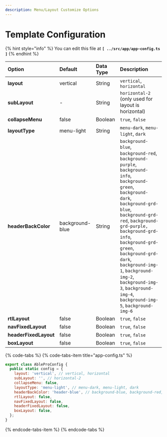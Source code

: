```yaml
---
description: Menu/Layout Customize Options
---
```


# Template Configuration

{% hint style="info" %}
You can edit this file at **`[ ../src/app/app-config.ts ]`**
{% endhint %}

| **Option** | **Default** | **Data Type** | **Description** |
| :--- | :--- | :--- | :--- |
| **layout** | vertical | String | `vertical`, `horizontal` |
| **subLayout** | - | String | `horizontal-2` \(only used for layout is horizontal\) |
| **collapseMenu** | false | Boolean | `true`, `false` |
| **layoutType** | menu-light | String | `menu-dark`, `menu-light`, `dark` |
| **headerBackColor** | background-blue | String | `background-blue`, `background-red`, `background-purple`, `background-info`, `background-green`, `background-dark`, `background-grd-blue`, `background-grd-red`, `background-grd-purple,` `background-grd-info`, `background-grd-green`, `background-grd-dark`, `background-img-1`, `background-img-2`, `background-img-3`, `background-img-4`, `background-img-5`, `background-img-6` |
| **rtlLayout** | false | Boolean | `true`, `false` |
| **navFixedLayout** | false | Boolean | `true`, `false` |
| **headerFixedLayout** | false | Boolean | `true`, `false` |
| **boxLayout** | false | Boolean | `true`, `false` |

{% code-tabs %}
{% code-tabs-item title="app-config.ts" %}
```javascript
export class AbleProConfig {
  public static config = {
    layout: 'vertical', // vertical, horizontal
    subLayout: '', // horizontal-2
    collapseMenu: false,
    layoutType: 'menu-light', // menu-dark, menu-light, dark
    headerBackColor: 'header-blue', // background-blue, background-red, background-purple, background-info, background-green, background-dark, background-grd-blue, background-grd-red, background-grd-purple, background-grd-info, background-grd-green, background-grd-dark, background-img-1, background-img-2, background-img-3, background-img-4, background-img-5, background-img-6
    rtlLayout: false,
    navFixedLayout: false,
    headerFixedLayout: false,
    boxLayout: false,
  };
}
```
{% endcode-tabs-item %}
{% endcode-tabs %}

